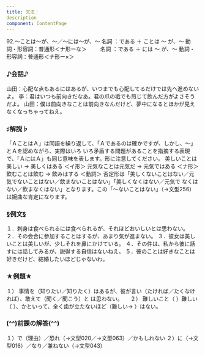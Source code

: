```yaml
---
title: 文法：
description
component: ContentPage
---
```



92.～ことは～が、～／～には～が、～
名詞 ：である ＋ ことは ～ が、～
動詞・形容詞：普通形＜ナ形ーな＞        
名詞 ：である ＋ には ～ が、～
動詞・形容詞：普通形＜ナ形ー×＞        
### ♪会話♪
山田：心配な点もあるにはあるが、いつまでも心配してるだけでは先へ進めないよ。
李：君はいつも前向きだなあ。君の爪の垢でも煎じて飲んだ方がよさそうだよ。
山田：僕は前向きなことは前向きなんだけど、夢中になるとほかが見えなくなっちゃってねえ。
### ♯解説♭
「ＡことはＡ」は同語を繰り返して、「Ａであるのは確かですが、しかし、～」とＡを認めながら、実際はいろ いろ矛盾する問題があることを指摘する表現で、「ＡにはＡ」も同じ意味を表します。形に注意してください。
美しいことは美しい → 美しくはある ＜イ形＞ 元気なことは元気だ → 元気ではある ＜ナ形＞ 飲むことは飲む → 飲みはする ＜動詞＞
否定形は「美しくないことはない／元気でないことはない／飲まないことはない」「美しくなくはない／元気で なくはない／飲まなくはない」となります。この「～ないことはない」（→文型256）は婉曲な肯定になります。
### §例文§
１．刺身は食べられるには食べられるが、それほどおいしいとは思わない。
２．その会合に参加することはするが、あまり気が進まない。
３．彼女は美しいことは美しいが、少しそれを鼻にかけている。
４．その件は、私から彼に話すには話してみるが、説得する自信はないねえ。
５．彼のことは好きなことは好きだけど、結婚したいほどじゃないわ。
### ★例題★
１） 事情を（知りたい／知りたく）はあるが、彼が言い（たければ／たくなければ）、敢えて（聞く／聞こう）と
は思わない。    
２） 難しいこと（ ）難しい（ ）、かといって、全く歯が立たないほど（難しい→ ）はない。
### (^^)前課の解答(^^)
１）で（理由）／恐れ（→文型020／→文型063）／かもしれない
２）に（→文型016）／なり／兼ねない（→文型043）
